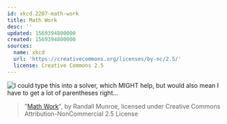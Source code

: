 ```yaml
---
id: xkcd.2207-math-work
title: Math Work
desc: ''
updated: 1569394800000
created: 1569394800000
sources:
  name: xkcd
  url: 'https://creativecommons.org/licenses/by-nc/2.5/'
  license: Creative Commons 2.5
---
```

![I could type this into a solver, which MIGHT help, but would also mean I have to get a lot of parentheses right...](https://imgs.xkcd.com/comics/math_work.png)
> "[Math Work](https://xkcd.com/2207/)", by Randall Munroe, licensed under Creative Commons Attribution-NonCommercial 2.5 License
